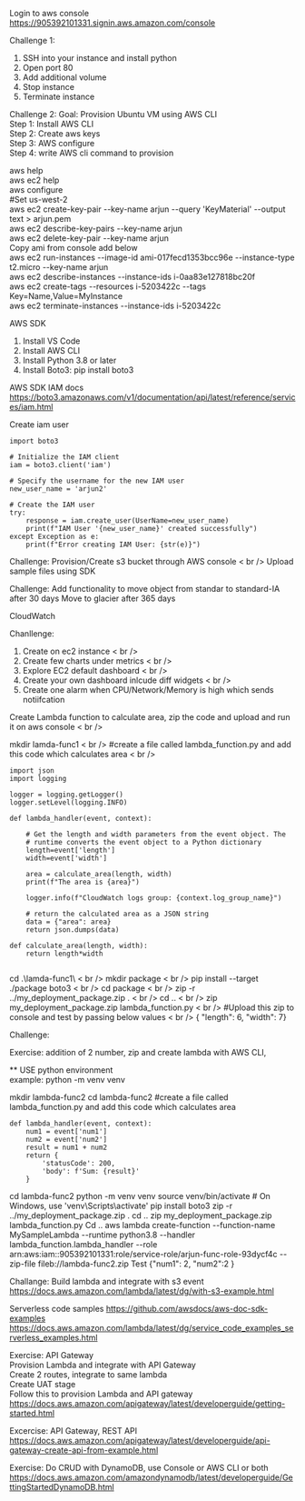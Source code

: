 Login to aws console
https://905392101331.signin.aws.amazon.com/console

Challenge 1:
1. SSH into your instance and install python
2. Open port 80
3. Add additional volume
4. Stop instance
5. Terminate instance


Challenge 2:
Goal: Provision Ubuntu VM using AWS CLI  <br />
Step 1: Install AWS CLI <br />
Step 2: Create aws keys <br>
Step 3: AWS configure <br>
Step 4: write AWS cli command to provision <br>


aws help <br />
aws ec2 help <br />
aws configure <br />
#Set us-west-2 <br />
aws ec2 create-key-pair --key-name arjun --query 'KeyMaterial' --output text > arjun.pem <br />
aws ec2 describe-key-pairs --key-name arjun <br />
aws ec2 delete-key-pair --key-name arjun <br />
Copy ami from console add below <br />
aws ec2 run-instances --image-id ami-017fecd1353bcc96e --instance-type t2.micro --key-name arjun <br />
aws ec2 describe-instances --instance-ids i-0aa83e127818bc20f <br />
aws ec2 create-tags --resources i-5203422c --tags Key=Name,Value=MyInstance <br />
aws ec2 terminate-instances --instance-ids i-5203422c <br />


AWS SDK
1. Install VS Code <br />
2. Install AWS CLI <br />
3. Install Python 3.8 or later <br />
4. Install Boto3: pip install boto3 <br />


AWS SDK IAM docs <br />
https://boto3.amazonaws.com/v1/documentation/api/latest/reference/services/iam.html

Create iam user
```
import boto3

# Initialize the IAM client
iam = boto3.client('iam')

# Specify the username for the new IAM user
new_user_name = 'arjun2'

# Create the IAM user
try:
    response = iam.create_user(UserName=new_user_name)
    print(f"IAM User '{new_user_name}' created successfully")
except Exception as e:
    print(f"Error creating IAM User: {str(e)}")

```

Challenge:
Provision/Create s3 bucket through AWS console < br />
Upload sample files using SDK

Challenge:
Add functionality to move object from standar to standard-IA after 30 days
Move to glacier after 365 days


CloudWatch

Chanllenge:
1. Create on ec2 instance < br />
2. Create few charts under metrics < br />
3. Explore EC2 default dashboard < br />
4. Create your own dashboard inlcude diff widgets < br />
5. Create one alarm when CPU/Network/Memory is high which sends notiifcation

Create Lambda function to calculate area, zip the code and upload and run it on aws console < br />

mkdir lamda-func1  < br />
#create a file called lambda_function.py and add this code which calculates area < br />
```
import json
import logging

logger = logging.getLogger()
logger.setLevel(logging.INFO)

def lambda_handler(event, context):
   
    # Get the length and width parameters from the event object. The
    # runtime converts the event object to a Python dictionary
    length=event['length']
    width=event['width']
   
    area = calculate_area(length, width)
    print(f"The area is {area}")
       
    logger.info(f"CloudWatch logs group: {context.log_group_name}")
   
    # return the calculated area as a JSON string
    data = {"area": area}
    return json.dumps(data)
   
def calculate_area(length, width):
    return length*width


```
cd .\lamda-func1\ < br />
mkdir package < br />
pip install --target ./package boto3 < br />
cd package < br />
 zip -r ../my_deployment_package.zip . < br />
cd .. < br />
zip my_deployment_package.zip lambda_function.py < br />
#Upload this zip to console and test by passing below values  < br />
{ "length": 6,   "width": 7}


Challenge:

Exercise: addition of 2 number, zip and create lambda with AWS CLI, 

** USE python environment <br />
example: python -m venv venv

mkdir lambda-func2
cd lambda-func2
#create a file called lambda_function.py and add this code which calculates area
```
def lambda_handler(event, context):
    num1 = event['num1']
    num2 = event['num2']
    result = num1 + num2
    return {
        'statusCode': 200,
        'body': f'Sum: {result}'
    }

```
cd lambda-func2
python -m venv venv
source venv/bin/activate  # On Windows, use 'venv\Scripts\activate'
pip install boto3
zip -r ../my_deployment_package.zip .
cd ..
zip my_deployment_package.zip lambda_function.py
Cd ..
aws lambda create-function --function-name MySampleLambda --runtime python3.8 --handler lambda_function.lambda_handler --role arn:aws:iam::905392101331:role/service-role/arjun-func-role-93dycf4c --zip-file fileb://lambda-func2.zip
Test {"num1": 2,
    "num2":2
}


Challange: Build lambda and integrate with s3 event<br />
https://docs.aws.amazon.com/lambda/latest/dg/with-s3-example.html 

Serverless code samples
https://github.com/awsdocs/aws-doc-sdk-examples
https://docs.aws.amazon.com/lambda/latest/dg/service_code_examples_serverless_examples.html

Exercise: API Gateway<br />
Provision Lambda and integrate with API Gateway<br />
Create 2 routes, integrate to same lambda<br />
Create UAT stage<br />
Follow this to provision Lambda and API gateway <br />https://docs.aws.amazon.com/apigateway/latest/developerguide/getting-started.html<br />

Excercise: API Gateway, REST API <br />
https://docs.aws.amazon.com/apigateway/latest/developerguide/api-gateway-create-api-from-example.html  <br />

Exercise: Do CRUD with DynamoDB, use Console or AWS CLI or both <br />
https://docs.aws.amazon.com/amazondynamodb/latest/developerguide/GettingStartedDynamoDB.html
